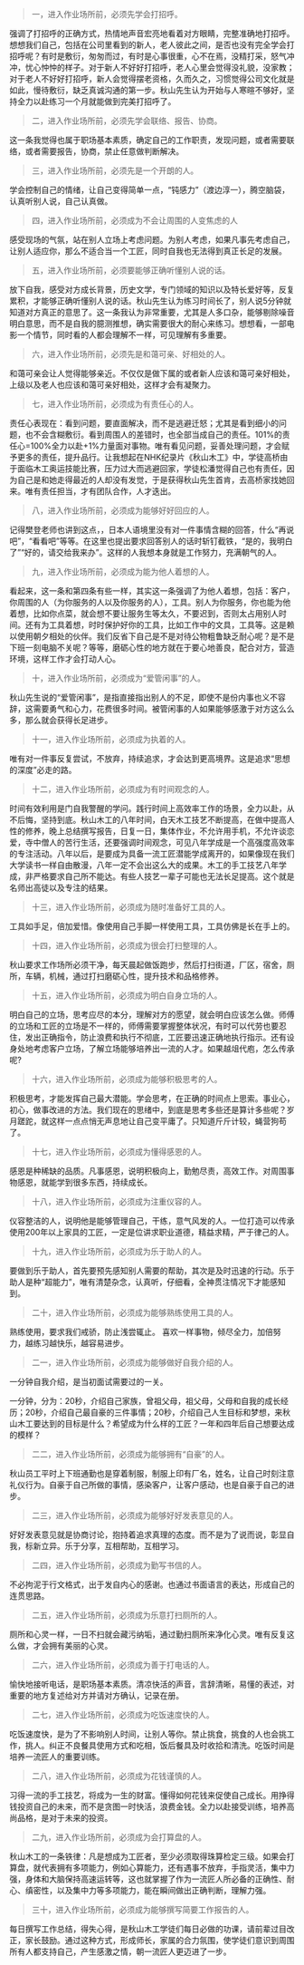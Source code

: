> 一，进入作业场所前，必须先学会打招呼。

强调了打招呼的正确方式，热情地声音宏亮地看着对方眼睛，完整准确地打招呼。想想我们自己，包括在公司里看到的新人，老人彼此之间，是否也没有完全学会打招呼呢？有时是敷衍，匆匆而过，有时是心事很重，心不在焉，没精打采，怒气冲冲，忧心忡忡的样子。对于新人不好好打招呼，老人心里会觉得没礼貌，没家教；对于老人不好好打招呼，新人会觉得摆老资格，久而久之，习惯觉得公司文化就是如此，慢待敷衍，缺乏真诚沟通的第一步。秋山先生认为开始与人寒暄不够好，坚持全力以赴练习一个月就能做到完美打招呼了。

> 二，进入作业场所前，必须先学会联络、报告、协商。

这一条我觉得也属于职场基本素质，确定自己的工作职责，发现问题，或者需要联络，或者需要报告，协商，禁止任意做判断解决。

> 三，进入作业场所前，必须先是一个开朗的人。

学会控制自己的情绪，让自己变得简单一点，“钝感力”（渡边淳一），腾空脑袋，认真听别人说，自己认真做。

> 四，进入作业场所前，必须成为不会让周围的人变焦虑的人

感受现场的气氛，站在别人立场上考虑问题。为别人考虑，如果凡事先考虑自己，让别人适应你，那么不适合当一个工匠，同时自我也无法得到真正长足的发展。

> 五，进入作业场所前，必须要能够正确听懂别人说的话。

放下自我，感受对方成长背景，历史文学，专门领域的知识以及特长爱好等，反复累积，才能够正确听懂别人说的话。秋山先生认为练习时间长了，别人说5分钟就知道对方真正的意思了。这一条我认为非常重要，尤其是人多口杂，能够剔除噪音明白意思，而不是自我的臆测推想，确实需要很大的耐心来练习。想想看，一部电影一个情节，同时看的人都会理解不一样，可见理解有多重要。

> 六，进入作业场所前，必须先是和蔼可亲、好相处的人。

和蔼可亲会让人觉得能够亲近。不仅仅是做下属的或者新人应该和蔼可亲好相处，上级以及老人也应该和蔼可亲好相处，这样才会有凝聚力。

> 七，进入作业场所前，必须成为有责任心的人。

责任心表现在：看到问题，要直面解决，而不是逃避迁怒；尤其是看到细小的问题，也不会含糊敷衍。看到周围人的差错时，也全部当成自己的责任。101%的责任心=100%全力以赴+1%力量面对事物。唯有看见问题，妥善处理问题，才会赋予更多的责任，提升品行。让我想起在NHK纪录片《秋山木工》中，学徒高桥由于面临木工奥运技能比赛，压力过大而逃避回家，学徒松潘觉得自己也有责任，因为自己是和她走得最近的人却没有发觉，于是获得秋山先生首肯，去高桥家找她回来。唯有责任担当，才有团队合作，人才迭出。

> 八，进入作业场所前，必须成为能够好好回应的人。

记得樊登老师也讲到这点，，日本人语境里没有对一件事情含糊的回答，什么“再说吧”，“看看吧”等等。在这里也提出要求回答别人的话时斩钉截铁，“是的，我明白了”“好的，请交给我来办”。这样的人我想本身就是工作努力，充满朝气的人。

> 九，进入作业场所前，必须成为能为他人着想的人。

看起来，这一条和第四条有些一样，其实这一条强调了为他人着想，包括：客户，你周围的人（为你服务的人以及你服务的人），工具。别人为你服务，你也能为他着想，比如你点菜，就会想不要让服务生等太久，不要迟到，否则太占用别人时间。还有为工具着想，时时保护好你的工具，比如工作中的文具，工具等。这是赖以使用朝夕相处的伙伴。我们反省下自己是不是对待公物粗鲁缺乏耐心呢？是不是下班一刻电脑不关呢？等等，磨砺心性的地方就在于要心地善良，配合对方，营造环境，这样工作才会打动人心。

> 十，进入作业场所前，必须成为“爱管闲事”的人。

秋山先生说的“爱管闲事”，是指直接指出别人的不足，即使不是份内事也义不容辞，这需要勇气和心力，花费很多时间。被管闲事的人如果能够感激于对方这么么多，那么就会获得长足进步。

> 十一，进入作业场所前，必须成为执着的人。

唯有对一件事反复尝试，不放弃，持续追求，才会达到更高境界。这是追求“思想的深度”必走的路。

> 十二，进入作业场所前，必须成为有时间观念的人。

时间有效利用是门自我警醒的学问。践行时间上高效率工作的场景，全力以赴，从不后悔，坚持到底。秋山木工的八年时间，白天木工技艺不断提高，在做中提高人性的修养，晚上总结撰写报告，日复一日，集体作业，不允许用手机，不允许谈恋爱，寺中僧人的苦行生活，还要强调时间观念，可见八年学成是一个高强度高效率的专注活动。八年以后，是要成为具备一流工匠潜能学成离开的，如果像现在我们大学读书一样自由散漫，八年一定不会出这么大的成果。木工的手工技艺八年学成，非严格要求自己所不能达。有些人技艺一辈子可能也无法长足提高。这个就是名师出高徒以及专注的结果。

> 十三，进入作业场所前，必须成为随时准备好工具的人。

工具如手足，倍加爱惜。像使用自己手脚一样使用工具，工具仿佛是长在手上的。

> 十四，进入作业场所前，必须成为很会打扫整理的人。

秋山要求工作场所必须干净，每天晨起做饭跑步，然后打扫街道，厂区，宿舍，厕所，车辆，机械，通过打扫磨砺心性，提升技术和品格修养。

> 十五，进入作业场所前，必须成为明白自身立场的人。

明白自己的立场，思考应尽的本分，理解对方的愿望，就会明白应该怎么做。师傅的立场和工匠的立场是不一样的，师傅需要掌握整体状况，有时可以代劳也要忍住，发出正确指令，防止浪费和执行不彻底，工匠要迅速正确地执行指示。还有设身处地考虑客户立场，了解立场能够培养出一流的人才。如果越俎代庖，怎么传承呢?

> 十六，进入作业场所前，必须成为能够积极思考的人。

积极思考，才能发挥自己最大潜能。学会思考，在正确的时间点上思索。事业心，初心，做事改进的方法。我们现在的思绪中，到底是思考多些还是算计多些呢？岁月蹉跎，就这样一点点悄无声息地让自己变平庸了。只知道斤斤计较，蝇营狗苟了。

> 十七，进入作业场所前，必须成为懂得感恩的人。

感恩是种稀缺的品质。凡事感恩，说明积极向上，勤勉尽责，高效工作。对周围事物感恩，就能学到很多东西，持续成长。

> 十八，进入作业场所前，必须成为注重仪容的人。

仪容整洁的人，说明他是能够管理自己，干练，意气风发的人。一位打造可以传承使用200年以上家具的工匠，一定是位讲求职业道德，精益求精，严于律己的人。

> 十九，进入作业场所前，必须成为乐于助人的人。

要做到乐于助人，首先要预先感知别人需要的帮助，其次是及时迅速的行动。乐于助人是种“超能力”，唯有清楚杂念，认真听，仔细看，全神贯注情况下才能感知到。

> 二十，进入作业场所前，必须成为能够熟练使用工具的人。

熟练使用，要求我们戒骄，防止浅尝辄止。
喜欢一样事物，倾尽全力，加倍努力，越练习越快乐，越容易进步。

> 二一，进入作业场所前，必须成为能够做好自我介绍的人。

一分钟自我介绍，是当初面试需要过的一关。

一分钟，分为：20秒，介绍自己家族，曾祖父母，祖父母，父母和自我的成长经历；20秒，介绍自己最自豪的三件事情；20秒，介绍自己人生目标和梦想，来秋山木工要达到的目标是什么？希望成为什么样的工匠？一年和四年后自己想要达成的模样？

> 二二，进入作业场所前，必须成为能够拥有“自豪”的人。

秋山员工平时上下班通勤也是穿着制服，制服上印有厂名，姓名，让自己时刻注意礼仪行为。自豪于自己所做的事情，感染客户，让客户感动，也是自豪于自己的进步。

> 二三，进入作业场所前，必须成为能够好好发表意见的人。

好好发表意见就是协商讨论，抱持着追求真理的态度。而不是为了说而说，彰显自我，标新立异。乐于分享，互相帮助，互相学习。

> 二四，进入作业场所前，必须成为勤写书信的人。

不必拘泥于行文格式，出于发自内心的感谢。也通过书面语言的表达，形成自己的连贯思路。

> 二五，进入作业场所前，必须成为乐意打扫厕所的人。

厕所和心灵一样，一日不扫就会藏污纳垢，通过勤扫厕所来净化心灵。唯有反复这么做，才会拥有美丽的心灵。

> 二六，进入作业场所前，必须成为善于打电话的人。

愉快地接听电话，是职场基本素质。清凉快活的声音，言辞清晰，易懂的表述，对重要的地方复述给对方并请对方确认，记录在册。

> 二七，进入作业场所前，必须成为吃饭速度快的人。

吃饭速度快，是为了不影响别人时间，让别人等你。禁止挑食，挑食的人也会挑工作，挑人。纠正不良餐具使用方式和吃相，饭后餐具及时收拾和清洗。吃饭时间是培养一流匠人的重要训练。

> 二八，进入作业场所前，必须成为花钱谨慎的人。

习得一流的手工技艺，将成为一生的财富。懂得如何花钱来促使自己成长。用挣得钱投资自己的未来，而不是贪图一时快活，浪费金钱。全力以赴接受训练，培养高尚品格，是对于未来的投资。

> 二九，进入作业场所前，必须成为会打算盘的人。

秋山木工的一条铁律：凡是想成为工匠者，至少必须取得珠算检定三级。如果会打算盘，就代表拥有多项能力，例如心算能力，还有遇事不放弃，手指灵活，集中力强，身体和大脑保持高速运转等，这也就掌握了作为一流匠人所必备的正确性、耐心、缜密性，以及集中力等多项能力，能在瞬间做出正确判断，理解力强。

> 三十，进入作业场所前，必须成为能够撰写简要工作报告的人。

每日撰写工作总结，得失心得，是秋山木工学徒们每日必做的功课，请前辈过目改正，家长鼓励。通过这种方式，形成师长，家属的合力氛围，使学徒们意识到周围所有人都支持自己，产生感激之情，朝一流匠人更迈进了一步。
